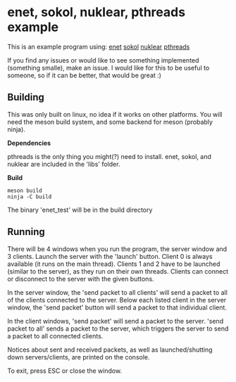 # enet, sokol, nuklear, pthreads example

This is an example program using:
[enet](https://github.com/lsalzman/enet)
[sokol](https://github.com/floooh/sokol)
[nuklear](https://github.com/Immediate-Mode-UI/Nuklear)
[pthreads](https://en.wikipedia.org/wiki/Pthreads)

If you find any issues or would like to see something implemented (something smalle),
make an issue. I would like for this to be useful to someone, so if it can be better,
that would be great :)


## Building

This was only built on linux, no idea if it works on other platforms.
You will need the meson build system, and some backend for meson (probably ninja).


**Dependencies**

pthreads is the only thing you might(?) need to install.
enet, sokol, and nuklear are included in the 'libs' folder.


**Build**

```
meson build
ninja -C build
```

The binary 'enet_test' will be in the build directory


## Running

There will be 4 windows when you run the program, the server window and 3 clients.
Launch the server with the 'launch' button.
Client 0 is always available (it runs on the main thread).
Clients 1 and 2 have to be launched (similar to the server), as they run on their
own threads.
Clients can connect or disconnect to the server with the given buttons.

In the server window, the 'send packet to all clients' will send a packet to all
of the clients connected to the server.
Below each listed client in the server window, the 'send packet' button will send
a packet to that individual client.

In the client windows, 'send packet' will send a packet to the server.
'send packet to all' sends a packet to the server, which triggers the server to
send a packet to all connected clients.

Notices about sent and received packets, as well as launched/shutting down
servers/clients, are printed on the console.

To exit, press ESC or close the window.
